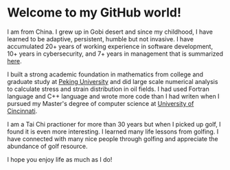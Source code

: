 # Welcome to my GitHub world! 

I am from China. I grew up in Gobi desert and since my childhood, I have learned to be adaptive, persistent, humble but not invasive. I have accumulated 20+ years of working experience in software development, 10+ years in cybersecurity, and 7+ years in management that is summarized [here](https://github.com/therightwei/aboutme/blob/main/introduction.md).

I built a strong academic foundation in mathematics from college and graduate study at [Peking University](https://english.pku.edu.cn/) and did large scale numerical analysis to calculate stress and strain distribution in oil fields. I had used Fortran language and C++ language and wrote more code than I had writen when I pursued my Master's degree of computer science at [University of Cincinnati](https://www.uc.edu). 

I am a Tai Chi practioner for more than 30 years but when I picked up golf, I found it is even more interesting. I learned many life lessons from golfing. I have connected with many nice people through golfing and appreciate the abundance of golf resource.

I hope you enjoy life as much as I do! 
